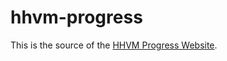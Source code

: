 hhvm-progress
=============

This is the source of the [HHVM Progress Website](http://hhvm.h4cc.de).
